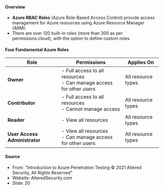 #### Overview
- **Azure RBAC Roles** (Azure Role-Based Access Control) provide access management for Azure resources using Azure Resource Manager (ARM).
- There are over 120 built-in roles (more than 300 as per permissions.cloud), with the option to define custom roles.

#### Four Fundamental Azure Roles

| **Role**              | **Permissions**                          | **Applies On**       |
|-----------------------|------------------------------------------|----------------------|
| **Owner**             | - Full access to all resources<br>- Can manage access for other users | All resource types   |
| **Contributor**       | - Full access to all resources<br>- Cannot manage access        | All resource types   |
| **Reader**            | - View all resources                     | All resource types   |
| **User Access Administrator** | - View all resources<br>- Can manage access for other users | All resource types   |

#### Source
- From: "Introduction to Azure Penetration Testing © 2021 Altered Security, All Rights Reserved"
- Website: AlteredSecurity.com
- Slide: 20
